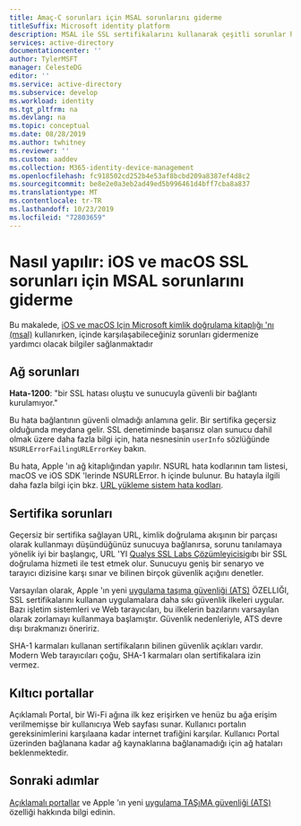 ```yaml
---
title: Amaç-C sorunları için MSAL sorunlarını giderme
titleSuffix: Microsoft identity platform
description: MSAL ile SSL sertifikalarını kullanarak çeşitli sorunlar hakkında ne yapacağınızı öğrenin. Amaç-C Kitaplığı.
services: active-directory
documentationcenter: ''
author: TylerMSFT
manager: CelesteDG
editor: ''
ms.service: active-directory
ms.subservice: develop
ms.workload: identity
ms.tgt_pltfrm: na
ms.devlang: na
ms.topic: conceptual
ms.date: 08/28/2019
ms.author: twhitney
ms.reviewer: ''
ms.custom: aaddev
ms.collection: M365-identity-device-management
ms.openlocfilehash: fc918502cd252b4e53af8bcbd209a8387ef4d8c2
ms.sourcegitcommit: be8e2e0a3eb2ad49ed5b996461d4bff7cba8a837
ms.translationtype: MT
ms.contentlocale: tr-TR
ms.lasthandoff: 10/23/2019
ms.locfileid: "72803659"
---
```

# <a name="how-to-troubleshoot-msal-for-ios-and-macos-ssl-issues"></a>Nasıl yapılır: iOS ve macOS SSL sorunları için MSAL sorunlarını giderme

Bu makalede, [iOS ve macOS Için Microsoft kimlik doğrulama kitaplığı 'nı (msal)](reference-v2-libraries.md) kullanırken, içinde karşılaşabileceğiniz sorunları gidermenize yardımcı olacak bilgiler sağlanmaktadır

## <a name="network-issues"></a>Ağ sorunları

**Hata-1200**: "bir SSL hatası oluştu ve sunucuyla güvenli bir bağlantı kurulamıyor."

Bu hata bağlantının güvenli olmadığı anlamına gelir. Bir sertifika geçersiz olduğunda meydana gelir. SSL denetiminde başarısız olan sunucu dahil olmak üzere daha fazla bilgi için, hata nesnesinin `userInfo` sözlüğünde `NSURLErrorFailingURLErrorKey` bakın.

Bu hata, Apple 'ın ağ kitaplığından yapılır. NSURL hata kodlarının tam listesi, macOS ve iOS SDK 'lerinde NSURLError. h içinde bulunur. Bu hatayla ilgili daha fazla bilgi için bkz. [URL yükleme sistem hata kodları](https://developer.apple.com/documentation/foundation/1508628-url_loading_system_error_codes?language=objc).

## <a name="certificate-issues"></a>Sertifika sorunları

Geçersiz bir sertifika sağlayan URL, kimlik doğrulama akışının bir parçası olarak kullanmayı düşündüğünüz sunucuya bağlanırsa, sorunu tanılamaya yönelik iyi bir başlangıç, URL 'YI [Qualys SSL Labs Çözümleyicisi](https://www.ssllabs.com/ssltest/analyze.html)gıbı bir SSL doğrulama hizmeti ile test etmek olur. Sunucuyu geniş bir senaryo ve tarayıcı dizisine karşı sınar ve bilinen birçok güvenlik açığını denetler.

Varsayılan olarak, Apple 'ın yeni [uygulama taşıma güvenliği (ATS)](https://developer.apple.com/library/archive/documentation/General/Reference/InfoPlistKeyReference/Articles/CocoaKeys.html#//apple_ref/doc/uid/TP40009251-SW35) ÖZELLIĞI, SSL sertifikalarını kullanan uygulamalara daha sıkı güvenlik ilkeleri uygular. Bazı işletim sistemleri ve Web tarayıcıları, bu ilkelerin bazılarını varsayılan olarak zorlamayı kullanmaya başlamıştır. Güvenlik nedenleriyle, ATS devre dışı bırakmanızı öneririz.

SHA-1 karmaları kullanan sertifikaların bilinen güvenlik açıkları vardır. Modern Web tarayıcıları çoğu, SHA-1 karmaları olan sertifikalara izin vermez.

## <a name="captive-portals"></a>Kıltıcı portallar

Açıklamalı Portal, bir Wi-Fi ağına ilk kez erişirken ve henüz bu ağa erişim verilmemişse bir kullanıcıya Web sayfası sunar. Kullanıcı portalın gereksinimlerini karşılaana kadar internet trafiğini karşılar. Kullanıcı Portal üzerinden bağlanana kadar ağ kaynaklarına bağlanamadığı için ağ hataları beklenmektedir.

## <a name="next-steps"></a>Sonraki adımlar

[Açıklamalı portallar](https://en.wikipedia.org/wiki/Captive_portal) ve Apple 'ın yeni [uygulama TAŞıMA güvenliği (ATS)](https://developer.apple.com/library/archive/documentation/General/Reference/InfoPlistKeyReference/Articles/CocoaKeys.html#//apple_ref/doc/uid/TP40009251-SW35) özelliği hakkında bilgi edinin.
